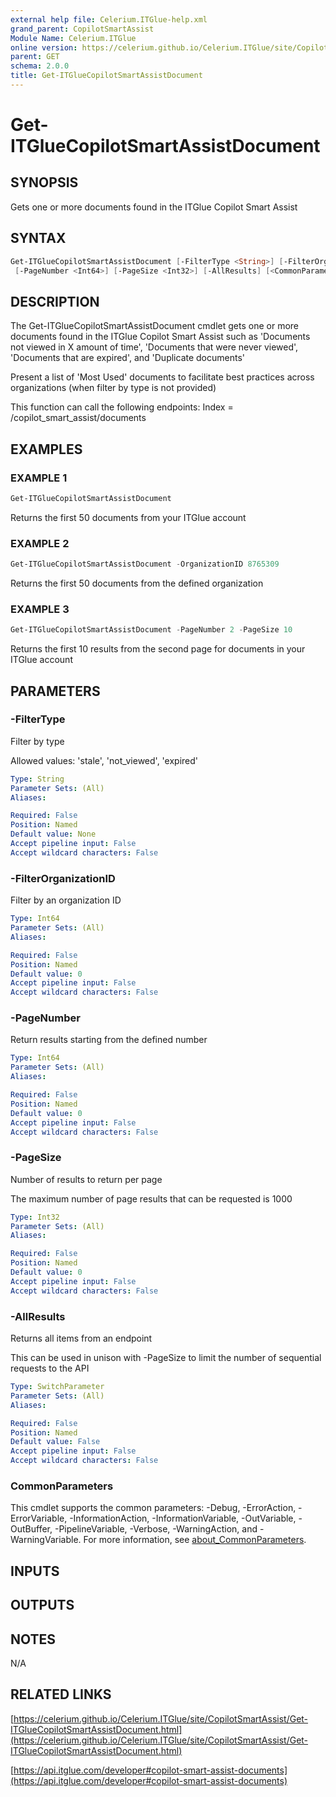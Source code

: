 ```yaml
---
external help file: Celerium.ITGlue-help.xml
grand_parent: CopilotSmartAssist
Module Name: Celerium.ITGlue
online version: https://celerium.github.io/Celerium.ITGlue/site/CopilotSmartAssist/Get-ITGlueCopilotSmartAssistDocument.html
parent: GET
schema: 2.0.0
title: Get-ITGlueCopilotSmartAssistDocument
---
```


# Get-ITGlueCopilotSmartAssistDocument

## SYNOPSIS
Gets one or more documents found in the ITGlue Copilot Smart Assist

## SYNTAX

```powershell
Get-ITGlueCopilotSmartAssistDocument [-FilterType <String>] [-FilterOrganizationID <Int64>]
 [-PageNumber <Int64>] [-PageSize <Int32>] [-AllResults] [<CommonParameters>]
```

## DESCRIPTION
The Get-ITGlueCopilotSmartAssistDocument cmdlet gets one or more documents found
in the ITGlue Copilot Smart Assist such as 'Documents not viewed in X amount of time',
'Documents that were never viewed', 'Documents that are expired', and 'Duplicate documents'

Present a list of 'Most Used' documents to facilitate best practices across organizations
(when filter by type is not provided)

This function can call the following endpoints:
    Index = /copilot_smart_assist/documents

## EXAMPLES

### EXAMPLE 1
```powershell
Get-ITGlueCopilotSmartAssistDocument
```

Returns the first 50 documents from your ITGlue account

### EXAMPLE 2
```powershell
Get-ITGlueCopilotSmartAssistDocument -OrganizationID 8765309
```

Returns the first 50 documents from the defined organization

### EXAMPLE 3
```powershell
Get-ITGlueCopilotSmartAssistDocument -PageNumber 2 -PageSize 10
```

Returns the first 10 results from the second page for documents
in your ITGlue account

## PARAMETERS

### -FilterType
Filter by type

Allowed values:
'stale', 'not_viewed', 'expired'

```yaml
Type: String
Parameter Sets: (All)
Aliases:

Required: False
Position: Named
Default value: None
Accept pipeline input: False
Accept wildcard characters: False
```

### -FilterOrganizationID
Filter by an organization ID

```yaml
Type: Int64
Parameter Sets: (All)
Aliases:

Required: False
Position: Named
Default value: 0
Accept pipeline input: False
Accept wildcard characters: False
```

### -PageNumber
Return results starting from the defined number

```yaml
Type: Int64
Parameter Sets: (All)
Aliases:

Required: False
Position: Named
Default value: 0
Accept pipeline input: False
Accept wildcard characters: False
```

### -PageSize
Number of results to return per page

The maximum number of page results that can be
requested is 1000

```yaml
Type: Int32
Parameter Sets: (All)
Aliases:

Required: False
Position: Named
Default value: 0
Accept pipeline input: False
Accept wildcard characters: False
```

### -AllResults
Returns all items from an endpoint

This can be used in unison with -PageSize to limit the number of
sequential requests to the API

```yaml
Type: SwitchParameter
Parameter Sets: (All)
Aliases:

Required: False
Position: Named
Default value: False
Accept pipeline input: False
Accept wildcard characters: False
```

### CommonParameters
This cmdlet supports the common parameters: -Debug, -ErrorAction, -ErrorVariable, -InformationAction, -InformationVariable, -OutVariable, -OutBuffer, -PipelineVariable, -Verbose, -WarningAction, and -WarningVariable. For more information, see [about_CommonParameters](http://go.microsoft.com/fwlink/?LinkID=113216).

## INPUTS

## OUTPUTS

## NOTES
N/A

## RELATED LINKS

[https://celerium.github.io/Celerium.ITGlue/site/CopilotSmartAssist/Get-ITGlueCopilotSmartAssistDocument.html](https://celerium.github.io/Celerium.ITGlue/site/CopilotSmartAssist/Get-ITGlueCopilotSmartAssistDocument.html)

[https://api.itglue.com/developer#copilot-smart-assist-documents](https://api.itglue.com/developer#copilot-smart-assist-documents)

